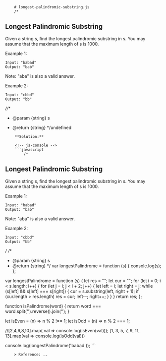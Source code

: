 
        # longest-palindromic-substring.js
        /*
## Longest Palindromic Substring
Given a string s, find the longest palindromic substring in s. You may assume that the maximum length of s is 1000.

Example 1:

```
Input: "babad"
Output: "bab"
```
Note: "aba" is also a valid answer.


Example 2:

```
Input: "cbbd"
Output: "bb"
```
 *//**
 * @param {string} s
 * @return {string}
 */undefined
        
        **Solution:**
        
        <!-- js-console -->
        ```javascript
            /*
## Longest Palindromic Substring
Given a string s, find the longest palindromic substring in s. You may assume that the maximum length of s is 1000.

Example 1:

```
Input: "babad"
Output: "bab"
```
Note: "aba" is also a valid answer.


Example 2:

```
Input: "cbbd"
Output: "bb"
```
 */
/**
 * @param {string} s
 * @return {string}
 */
var longestPalindrome = function (s) {
    console.log(s);
};

var longestPalindrome = function (s) {
    let res = "";
    let cur = "";
    for (let i = 0; i < s.length; i++) {
        for (let j = i; j < i + 2; j++) {
            let left = i;
            let right = j;
            while (s[left] && s[left] === s[right]) {
                cur = s.substring(left, right + 1);
                if (cur.length > res.length) res = cur;
                left--;
                right++;
            }
        }
    }
    return res;
};

function isPalindrome(word) {
    return word === word.split('').reverse().join('');
}



let isEven = (n) => n % 2 !== 1;
let isOdd = (n) => n % 2 === 1;



//[2,4,6,8,10].map( val => console.log(isEven(val)));
[1, 3, 5, 7, 9, 11, 13].map(val => console.log(isOdd(val)))






console.log(longestPalindrome('babad'));
        ```
        
        > Reference: ..
        
        
